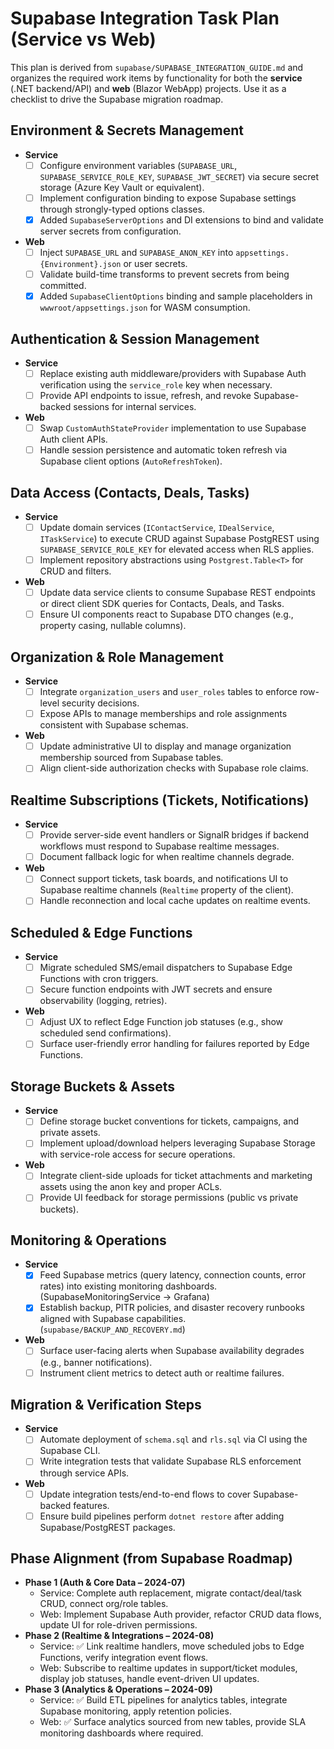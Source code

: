 # Supabase Integration Task Plan (Service vs Web)

This plan is derived from `supabase/SUPABASE_INTEGRATION_GUIDE.md` and organizes the required work items by functionality for both the **service** (.NET backend/API) and **web** (Blazor WebApp) projects. Use it as a checklist to drive the Supabase migration roadmap.

## Environment & Secrets Management
- **Service**
  - [ ] Configure environment variables (`SUPABASE_URL`, `SUPABASE_SERVICE_ROLE_KEY`, `SUPABASE_JWT_SECRET`) via secure secret storage (Azure Key Vault or equivalent).
  - [ ] Implement configuration binding to expose Supabase settings through strongly-typed options classes.
  - [x] Added `SupabaseServerOptions` and DI extensions to bind and validate server secrets from configuration.
- **Web**
  - [ ] Inject `SUPABASE_URL` and `SUPABASE_ANON_KEY` into `appsettings.{Environment}.json` or user secrets.
  - [ ] Validate build-time transforms to prevent secrets from being committed.
  - [x] Added `SupabaseClientOptions` binding and sample placeholders in `wwwroot/appsettings.json` for WASM consumption.

## Authentication & Session Management
- **Service**
  - [ ] Replace existing auth middleware/providers with Supabase Auth verification using the `service_role` key when necessary.
  - [ ] Provide API endpoints to issue, refresh, and revoke Supabase-backed sessions for internal services.
- **Web**
  - [ ] Swap `CustomAuthStateProvider` implementation to use Supabase Auth client APIs.
  - [ ] Handle session persistence and automatic token refresh via Supabase client options (`AutoRefreshToken`).

## Data Access (Contacts, Deals, Tasks)
- **Service**
  - [ ] Update domain services (`IContactService`, `IDealService`, `ITaskService`) to execute CRUD against Supabase PostgREST using `SUPABASE_SERVICE_ROLE_KEY` for elevated access when RLS applies.
  - [ ] Implement repository abstractions using `Postgrest.Table<T>` for CRUD and filters.
- **Web**
  - [ ] Update data service clients to consume Supabase REST endpoints or direct client SDK queries for Contacts, Deals, and Tasks.
  - [ ] Ensure UI components react to Supabase DTO changes (e.g., property casing, nullable columns).

## Organization & Role Management
- **Service**
  - [ ] Integrate `organization_users` and `user_roles` tables to enforce row-level security decisions.
  - [ ] Expose APIs to manage memberships and role assignments consistent with Supabase schemas.
- **Web**
  - [ ] Update administrative UI to display and manage organization membership sourced from Supabase tables.
  - [ ] Align client-side authorization checks with Supabase role claims.

## Realtime Subscriptions (Tickets, Notifications)
- **Service**
  - [ ] Provide server-side event handlers or SignalR bridges if backend workflows must respond to Supabase realtime messages.
  - [ ] Document fallback logic for when realtime channels degrade.
- **Web**
  - [ ] Connect support tickets, task boards, and notifications UI to Supabase realtime channels (`Realtime` property of the client).
  - [ ] Handle reconnection and local cache updates on realtime events.

## Scheduled & Edge Functions
- **Service**
  - [ ] Migrate scheduled SMS/email dispatchers to Supabase Edge Functions with cron triggers.
  - [ ] Secure function endpoints with JWT secrets and ensure observability (logging, retries).
- **Web**
  - [ ] Adjust UX to reflect Edge Function job statuses (e.g., show scheduled send confirmations).
  - [ ] Surface user-friendly error handling for failures reported by Edge Functions.

## Storage Buckets & Assets
- **Service**
  - [ ] Define storage bucket conventions for tickets, campaigns, and private assets.
  - [ ] Implement upload/download helpers leveraging Supabase Storage with service-role access for secure operations.
- **Web**
  - [ ] Integrate client-side uploads for ticket attachments and marketing assets using the anon key and proper ACLs.
  - [ ] Provide UI feedback for storage permissions (public vs private buckets).

## Monitoring & Operations
- **Service**
  - [x] Feed Supabase metrics (query latency, connection counts, error rates) into existing monitoring dashboards. (SupabaseMonitoringService → Grafana)
  - [x] Establish backup, PITR policies, and disaster recovery runbooks aligned with Supabase capabilities. (`supabase/BACKUP_AND_RECOVERY.md`)
- **Web**
  - [ ] Surface user-facing alerts when Supabase availability degrades (e.g., banner notifications).
  - [ ] Instrument client metrics to detect auth or realtime failures.

## Migration & Verification Steps
- **Service**
  - [ ] Automate deployment of `schema.sql` and `rls.sql` via CI using the Supabase CLI.
  - [ ] Write integration tests that validate Supabase RLS enforcement through service APIs.
- **Web**
  - [ ] Update integration tests/end-to-end flows to cover Supabase-backed features.
  - [ ] Ensure build pipelines perform `dotnet restore` after adding Supabase/PostgREST packages.

## Phase Alignment (from Supabase Roadmap)
- **Phase 1 (Auth & Core Data – 2024-07)**
  - Service: Complete auth replacement, migrate contact/deal/task CRUD, connect org/role tables.
  - Web: Implement Supabase Auth provider, refactor CRUD data flows, update UI for role-driven permissions.
- **Phase 2 (Realtime & Integrations – 2024-08)**
  - Service: ✅ Link realtime handlers, move scheduled jobs to Edge Functions, verify integration event flows.
  - Web: Subscribe to realtime updates in support/ticket modules, display job statuses, handle event-driven UI updates.
- **Phase 3 (Analytics & Operations – 2024-09)**
  - Service: ✅ Build ETL pipelines for analytics tables, integrate Supabase monitoring, apply retention policies.
  - Web: ✅ Surface analytics sourced from new tables, provide SLA monitoring dashboards where required.

